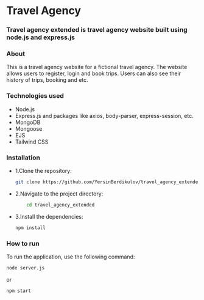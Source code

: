 # Travel Agency 

### Travel agency extended is travel agency website built using node.js and express.js

### About
This is a travel agency website for a fictional travel agency. The website allows users to register, login and book trips. Users can also see their history of trips, booking and etc.

### Technologies used
<ul>
    <li>Node.js</li>
    <li>Express.js and packages like axios, body-parser, express-session, etc.</li>
    <li>MongoDB</li>
    <li>Mongoose</li>
    <li>EJS</li>
    <li>Tailwind CSS</li>
</ul>


### Installation
<ul>
<li>

1.Clone the repository:
```bash
git clone https://github.com/YersinBerdikulov/travel_agency_extended.git
```
</li>
<li>

2.Navigate to the project directory:
```bash
    cd travel_agency_extended
```
</li>
<li>

3.Install the dependencies:

```bash
npm install
```
</li>
</ul>


### How to run

To run the application, use the following command:

```bash
node server.js
```
or
```bash
npm start
```
